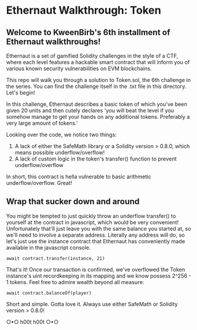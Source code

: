 # Ethernaut Walkthrough: Token
## Welcome to KweenBirb's 6th installment of Ethernaut walkthroughs! 

Ethernaut is a set of gamified Solidity challenges in the style of a CTF, where each level features a hackable smart contract that will inform you of various known security vulnerabilities on EVM blockchains.

This repo will walk you through a solution to Token.sol, the 6th challenge in the series. You can find the challenge itself in the .txt file in this directory. Let's begin!

In this challenge, Ethernaut describes a basic token of which you've been given 20 units and then cutely declares 'you will beat the level if you somehow manage to get your hands on any additional tokens. Preferably a very large amount of tokens.'

Looking over the code, we notice two things:
1. A lack of either the SafeMath library or a Solidity version > 0.8.0, which means possible underflow/overflow!
2. A lack of custom logic in the token's transfer() function to prevent underflow/overflow

In short, this contract is hella vulnerable to basic arithmetic underflow/overflow. Great!

## Wrap that sucker down and around

You might be tempted to just quickly throw an underflow transfer() to yourself at the contract in javascript, which would be very convenient! Unfortunately that'll just leave you with the same balance you started at, so we'll need to involve a separate address. Literally any address will do, so let's just use the instance contract that Ethernaut has conveniently made available in the javascript console.

```await contract.transfer(instance, 21)```

That's it! Once our transaction is confirmed, we've overflowed the Token instance's uint recordkeeping in its mapping and we know possess 2^256 - 1 tokens. Feel free to admire wealth beyond all measure:

```await contract.balanceOf(player)```

Short and simple. Gotta love it. Always use either SafeMath or Solidity version > 0.8.0!

○•○ h00t h00t ○•○
